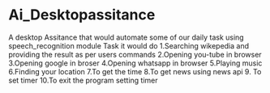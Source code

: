 # Ai_Desktopassitance
A desktop Assitance that would automate some of our daily task using speech_recognition module
Task it would do
1.Searching wikepedia and providing  the result as per users commands
2.Opening you-tube in browser 
3.Opening google in broser
4.Opening whatsapp in browser
5.Playing music 
6.Finding your location
7.To get the time
8.To get news using news api
9. To set timer
10.To exit the program setting timer

